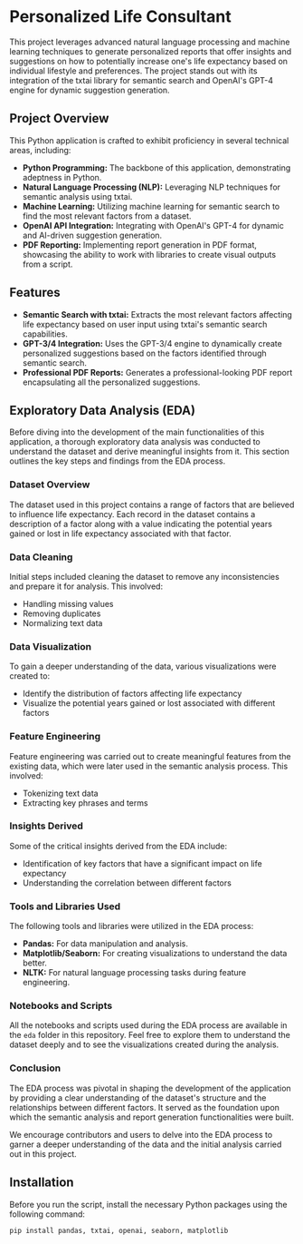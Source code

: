 # Personalized Life Consultant

This project leverages advanced natural language processing and machine learning techniques to generate personalized reports that offer insights and suggestions on how to potentially increase one's life expectancy based on individual lifestyle and preferences. The project stands out with its integration of the txtai library for semantic search and OpenAI's GPT-4 engine for dynamic suggestion generation.

## Project Overview

This Python application is crafted to exhibit proficiency in several technical areas, including:

- **Python Programming:** The backbone of this application, demonstrating adeptness in Python.
- **Natural Language Processing (NLP):** Leveraging NLP techniques for semantic analysis using txtai.
- **Machine Learning:** Utilizing machine learning for semantic search to find the most relevant factors from a dataset.
- **OpenAI API Integration:** Integrating with OpenAI's GPT-4 for dynamic and AI-driven suggestion generation.
- **PDF Reporting:** Implementing report generation in PDF format, showcasing the ability to work with libraries to create visual outputs from a script.

## Features

- **Semantic Search with txtai:** Extracts the most relevant factors affecting life expectancy based on user input using txtai's semantic search capabilities.
- **GPT-3/4 Integration:** Uses the GPT-3/4 engine to dynamically create personalized suggestions based on the factors identified through semantic search.
- **Professional PDF Reports:** Generates a professional-looking PDF report encapsulating all the personalized suggestions.

## Exploratory Data Analysis (EDA)

Before diving into the development of the main functionalities of this application, a thorough exploratory data analysis was conducted to understand the dataset and derive meaningful insights from it. This section outlines the key steps and findings from the EDA process.

### Dataset Overview

The dataset used in this project contains a range of factors that are believed to influence life expectancy. Each record in the dataset contains a description of a factor along with a value indicating the potential years gained or lost in life expectancy associated with that factor.

### Data Cleaning

Initial steps included cleaning the dataset to remove any inconsistencies and prepare it for analysis. This involved:
- Handling missing values
- Removing duplicates
- Normalizing text data 

### Data Visualization

To gain a deeper understanding of the data, various visualizations were created to:
- Identify the distribution of factors affecting life expectancy
- Visualize the potential years gained or lost associated with different factors

### Feature Engineering

Feature engineering was carried out to create meaningful features from the existing data, which were later used in the semantic analysis process. This involved:
- Tokenizing text data
- Extracting key phrases and terms

### Insights Derived

Some of the critical insights derived from the EDA include:
- Identification of key factors that have a significant impact on life expectancy
- Understanding the correlation between different factors

### Tools and Libraries Used

The following tools and libraries were utilized in the EDA process:
- **Pandas:** For data manipulation and analysis.
- **Matplotlib/Seaborn:** For creating visualizations to understand the data better.
- **NLTK:** For natural language processing tasks during feature engineering.

### Notebooks and Scripts

All the notebooks and scripts used during the EDA process are available in the `eda` folder in this repository. Feel free to explore them to understand the dataset deeply and to see the visualizations created during the analysis.

### Conclusion

The EDA process was pivotal in shaping the development of the application by providing a clear understanding of the dataset's structure and the relationships between different factors. It served as the foundation upon which the semantic analysis and report generation functionalities were built.

We encourage contributors and users to delve into the EDA process to garner a deeper understanding of the data and the initial analysis carried out in this project.


## Installation

Before you run the script, install the necessary Python packages using the following command:

```sh
pip install pandas, txtai, openai, seaborn, matplotlib
